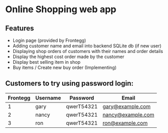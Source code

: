 # Online Shopping web app

## Features
- Login page (provided by Frontegg)
- Adding customer name and email into backend SQLite db (if new user)
- Displaying shop orders of customers with their names and order details
- Display the highest cost order made by the customer
- Display best selling item in shop
- Buy items / Create new buy order (Implementing)

## Customers to try using password login:
| Frontegg | Username | Password   | Email             |
|----------|----------|------------|-------------------|
| 1        | gary     | qwerT54321 | gary@example.com  |
| 2        | nancy    | qwerT54321 | nancy@example.com |
| 3        | ron      | qwerT54321 | ron@example.com   |
